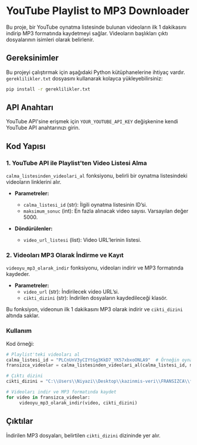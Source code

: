 
# YouTube Playlist to MP3 Downloader

Bu proje, bir YouTube oynatma listesinde bulunan videoların ilk 1 dakikasını indirip MP3 formatında kaydetmeyi sağlar. Videoların başlıkları çıktı dosyalarının isimleri olarak belirlenir.

## Gereksinimler

Bu projeyi çalıştırmak için aşağıdaki Python kütüphanelerine ihtiyaç vardır. `gereklilikler.txt` dosyasını kullanarak kolayca yükleyebilirsiniz:

```bash
pip install -r gereklilikler.txt
```

## API Anahtarı

YouTube API'sine erişmek için `YOUR_YOUTUBE_API_KEY` değişkenine kendi YouTube API anahtarınızı girin.

## Kod Yapısı

### 1. YouTube API ile Playlist'ten Video Listesi Alma

`calma_listesinden_videolari_al` fonksiyonu, belirli bir oynatma listesindeki videoların linklerini alır.

- **Parametreler:**
  - `calma_listesi_id` (str): İlgili oynatma listesinin ID’si.
  - `maksimum_sonuc` (int): En fazla alınacak video sayısı. Varsayılan değer 5000.

- **Döndürülenler:**
  - `video_url_listesi` (list): Video URL’lerinin listesi.

### 2. Videoları MP3 Olarak İndirme ve Kayıt

`videoyu_mp3_olarak_indir` fonksiyonu, videoları indirir ve MP3 formatında kaydeder.

- **Parametreler:**
  - `video_url` (str): İndirilecek video URL’si.
  - `cikti_dizini` (str): İndirilen dosyaların kaydedileceği klasör.

Bu fonksiyon, videonun ilk 1 dakikasını MP3 olarak indirir ve `cikti_dizini` altında saklar.

### Kullanım

Kod örneği:

```python
# Playlist'teki videoları al
calma_listesi_id = "PLCnUnV3yCIYtGg3KkD7_YK57xbxoONLA9"  # Örneğin oynatma listesi ID'si
fransizca_videolar = calma_listesinden_videolari_al(calma_listesi_id, maksimum_sonuc=5000)

# Çıktı dizini
cikti_dizini = "C:\\Users\\Niyazi\\Desktop\\kazinmis-veri\\FRANSIZCA\\fransizca-ham"

# Videoları indir ve MP3 formatında kaydet
for video in fransizca_videolar:
     videoyu_mp3_olarak_indir(video, cikti_dizini)
```

## Çıktılar

İndirilen MP3 dosyaları, belirtilen `cikti_dizini` dizininde yer alır.
